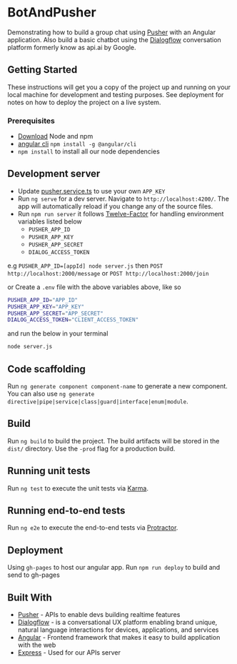 # BotAndPusher

Demonstrating how to build a group chat using [Pusher](https://pusher.com/) with an Angular application. Also build a basic chatbot using the [Dialogflow](https://dialogflow.com) conversation platform formerly know as api.ai by Google.

## Getting Started

These instructions will get you a copy of the project up and running on your local machine for development and testing purposes. See deployment for notes on how to deploy the project on a live system.

### Prerequisites

* [Download](https://nodejs.org/en/download/) Node and npm 
* [angular cli](https://github.com/angular/angular-cli) `npm install -g @angular/cli`
* `npm install` to install all our node dependencies 


## Development server

* Update [pusher.service.ts](https://github.com/theo4u/botAndPusher/blob/master/src/app/services/pusher.service.ts) to use your own `APP_KEY`
* Run `ng serve` for a dev server. Navigate to `http://localhost:4200/`. The app will automatically reload if you change any of the source files.
* Run `npm run server` it follows [Twelve-Factor](https://12factor.net/) for handling environment variables listed below
  * `PUSHER_APP_ID`
  * `PUSHER_APP_KEY`
  * `PUSHER_APP_SECRET`
  * `DIALOG_ACCESS_TOKEN`
  
e.g `PUSHER_APP_ID=[appId] node server.js` then `POST http://localhost:2000/message` or `POST http://localhost:2000/join`

or Create a `.env` file with the above variables above, like so
```sh
PUSHER_APP_ID="APP_ID"
PUSHER_APP_KEY="APP_KEY"
PUSHER_APP_SECRET="APP_SECRET"
DIALOG_ACCESS_TOKEN="CLIENT_ACCESS_TOKEN"
```
and run the below in your terminal
```sh 
node server.js
```

## Code scaffolding

Run `ng generate component component-name` to generate a new component. You can also use `ng generate directive|pipe|service|class|guard|interface|enum|module`.

## Build

Run `ng build` to build the project. The build artifacts will be stored in the `dist/` directory. Use the `-prod` flag for a production build.

## Running unit tests

Run `ng test` to execute the unit tests via [Karma](https://karma-runner.github.io).

## Running end-to-end tests

Run `ng e2e` to execute the end-to-end tests via [Protractor](http://www.protractortest.org/).

## Deployment
Using `gh-pages` to host our angular app. Run `npm run deploy` to build and send to gh-pages  


## Built With

* [Pusher](https://pusher.com/) - APIs to enable devs building realtime features
* [Dialogflow](https://dialogflow.com/) - is a conversational UX platform enabling brand unique, natural language interactions for devices, applications, and services
* [Angular](https://angular.io/) - Frontend framework that makes it easy to build  application with the web
* [Express](https://expressjs.com/) - Used for our APIs server
